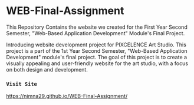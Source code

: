 # WEB-Final-Assignment
This Repository Contains the website we created for the First Year Second Semester, "Web-Based Application Development" Module's Final Project. 

Introducing website development project for PIXCELENCE Art Studio. This project is a part of the 1st Year Second Semester, "Web-Based Application Development" module's final project. The goal of this project is to create a visually appealing and user-friendly website for the art studio, with a focus on both design and development.

### `Visit Site`
https://nimna29.github.io/WEB-Final-Assignment/
